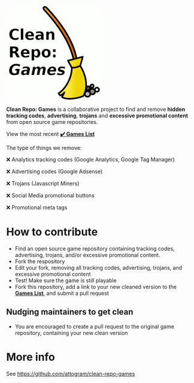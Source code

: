 ![Clean Repo: Games](https://raw.githubusercontent.com/attogram/clean-repo-games/master/clean-repo-games.png)

**Clean Repo: Games** is a collaborative project to find and remove 
**hidden tracking codes**, **advertising**, **trojans** and **excessive promotional content** from open source game repositories.

View the most recent **[✔️ Games List](https://github.com/attogram/clean-repo-games/blob/master/clean-repo-games.md)**

The type of things we remove:

❌ Analytics tracking codes (Google Analytics, Google Tag Manager)

❌ Advertising codes (Google Adsense)

❌ Trojans (Javascript Miners)

❌ Social Media promotional buttons

❌ Promotional meta tags

# How to contribute

* Find an open source game repository containing tracking codes, advertising, trojans, and/or excessive promotional content.
* Fork the respository
* Edit your fork, removing all tracking codes, advertising, trojans, and excessive promotional content
* Test! Make sure the game is still playable
* Fork this repository, add a link to your new cleaned version to the **[Games List](https://github.com/attogram/clean-repo-games/blob/master/clean-repo-games.md)**, and submit a pull request

## Nudging maintainers to get clean

* You are encouraged to create a pull request to the original game repository, containing your new clean version

# More info

See <https://github.com/attogram/clean-repo-games>
